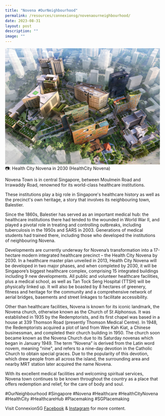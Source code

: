 ```yaml
---
title: "Novena #OurNeighbourhood"
permalink: /resources/connexionsg/novenaourneighbourhood/
date: 2023-08-31
layout: post
description: ""
image: ""
---
```

![](/images/connexionsg/2023/novena.jpg)
📷: Health City Novena in 2030 (HealthCity Novena)

Novena Town is in central Singapore, between Moulmein Road and Irrawaddy Road, renowned for its world-class healthcare institutions.

These institutions play a big role in Singapore's healthcare history as well as the precinct's own heritage, a story that involves its neighbouring town, Balestier.

Since the 1860s, Balestier has served as an important medical hub: the healthcare institutions there had tended to the wounded in World War II, and played a pivotal role in treating and controlling outbreaks, including tuberculosis in the 1950s and SARS in 2003. Generations of medical students had trained there, including those who developed the institutions of neighbouring Novena.

Developments are currently underway for Novena’s transformation into a 17-hectare modern integrated healthcare precinct – the Health City Novena by 2030. In a healthcare master plan unveiled in 2013, Health City Novena will be developed in two major phases, and when completed by 2030, it will be Singapore’s biggest healthcare complex, comprising 15 integrated buildings including 9 new developments. All public and volunteer healthcare facilities, plus a medical school, as well as Tan Tock Seng Hospital (TTSH) will be physically linked up. It will also be boasted by 8 hectares of greenery, fitness and heritage for the community and a comprehensive network of aerial bridges, basements and street linkages to facilitate accessibility.

Other than healthcare facilities, Novena is known for its iconic landmark, the Novena church, otherwise known as the Church of St Alphonsus. It was established in 1935 by the Redemptorists, and its first chapel was based in a house at 339 Thomson Road (presently Thomson Medical Centre). In 1948, the Redemptorists acquired a plot of land from Wee Kah Kiat, a Chinese businessman, and completed their church building in 1950. The church soon became known as the Novena Church due to its Saturday novenas which began in January 1949. The term “Novena” is derived from the Latin word novem, meaning "nine", and refers to a nine-day devotion in the Catholic Church to obtain special graces. Due to the popularity of this devotion, which drew people from all across the island, the surrounding area and nearby MRT station later acquired the name Novena.

With its excellent medical facilities and welcoming spiritual services, Novena town continues to be known throughout the country as a place that offers redemption and relief, for the care of body and soul.

#OurNeighbourhood #Singapore #Novena #Healthcare #HealthCityNovena #HealthCity #HealthcareHub #Placemaking #SGPlacemaking


Visit ConnexionSG <a target="_blank" href="https://www.facebook.com/ConnexionSG">Facebook</a> &amp; <a target="_blank" href="https://www.instagram.com/connexionsg/">Instagram</a> for more content.